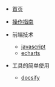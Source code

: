 <!-- docsify/_sidebar.md -->

* [首页](README.md)
* [操作指南](guide.md)

* 前端技术
    * [javascript](01/javascript/) 
    * [echarts](01/echarts/)


* 工具的简单使用
    * [docsify](useDocsify/docsify.md)